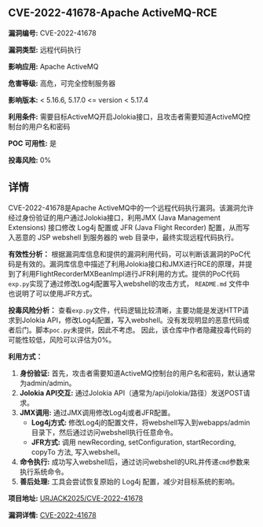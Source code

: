 ## CVE-2022-41678-Apache ActiveMQ-RCE

**漏洞编号:** CVE-2022-41678

**漏洞类型:** 远程代码执行

**影响应用:** Apache ActiveMQ

**危害等级:** 高危，可完全控制服务器

**影响版本:** < 5.16.6, 5.17.0 <= version < 5.17.4

**利用条件:** 需要目标ActiveMQ开启Jolokia接口，且攻击者需要知道ActiveMQ控制台的用户名和密码

**POC 可用性:** 是

**投毒风险:** 0%

## 详情

CVE-2022-41678是Apache ActiveMQ中的一个远程代码执行漏洞。该漏洞允许经过身份验证的用户通过Jolokia接口，利用JMX (Java Management Extensions) 接口修改 Log4j 配置或 JFR (Java Flight Recorder) 配置，从而写入恶意的 JSP webshell 到服务器的 web 目录中，最终实现远程代码执行。

**有效性分析：**
根据漏洞库信息和提供的漏洞利用代码，可以判断该漏洞的PoC代码是有效的。漏洞库信息中描述了利用Jolokia接口和JMX进行RCE的原理，并提到了利用FlightRecorderMXBeanImpl进行JFR利用的方式。提供的PoC代码`exp.py`实现了通过修改Log4j配置写入webshell的攻击方式， `README.md` 文件中也说明了可以使用JFR方式。

**投毒风险分析：**
查看`exp.py`文件，代码逻辑比较清晰，主要功能是发送HTTP请求到Jolokia API，修改Log4j配置，写入webshell。没有发现明显的恶意代码或者后门。脚本`poc.py`未提供，因此不考虑。
因此，该仓库中作者隐藏投毒代码的可能性较低，风险可以评估为0%。

**利用方式：**
1.  **身份验证:** 首先，攻击者需要知道ActiveMQ控制台的用户名和密码，默认通常为admin/admin。
2.  **Jolokia API交互:** 通过Jolokia API（通常为/api/jolokia/路径）发送POST请求。
3.  **JMX调用:** 通过JMX调用修改Log4j或者JFR配置。
    *   **Log4j方式:** 修改Log4j的配置文件，将webshell写入到webapps/admin目录下，然后通过访问webshell执行任意命令。
    *   **JFR方式:** 调用 newRecording, setConfiguration, startRecording, copyTo 方法, 写入webshell。
4.  **命令执行:** 成功写入webshell后，通过访问webshell的URL并传递`cmd`参数来执行系统命令。
5. **善后处理:** 工具会尝试恢复原始的 Log4j 配置，减少对目标系统的影响。

**项目地址:** [URJACK2025/CVE-2022-41678](https://github.com/URJACK2025/CVE-2022-41678)

**漏洞详情:** [CVE-2022-41678](https://nvd.nist.gov/vuln/detail/CVE-2022-41678)